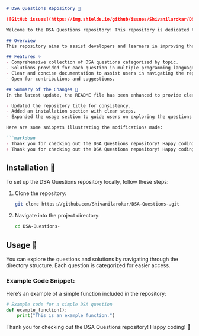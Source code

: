 ```markdown
# DSA Questions Repository 🤖

![GitHub issues](https://img.shields.io/github/issues/Shivanilarokar/DSA-Questions-) ![GitHub forks](https://img.shields.io/github/forks/Shivanilarokar/DSA-Questions-) ![GitHub stars](https://img.shields.io/github/stars/Shivanilarokar/DSA-Questions-) ![License](https://img.shields.io/badge/license-MIT-blue)

Welcome to the DSA Questions repository! This repository is dedicated to helping developers enhance their understanding of Data Structures and Algorithms (DSA) through a comprehensive collection of questions and solutions.

## Overview
This repository aims to assist developers and learners in improving their skills in Data Structures and Algorithms (DSA) through a curated list of questions.

## Features ✨
- Comprehensive collection of DSA questions categorized by topic.
- Solutions provided for each question in multiple programming languages to aid understanding.
- Clear and concise documentation to assist users in navigating the repository.
- Open for contributions and suggestions.

## Summary of the Changes 📝
In the latest update, the README file has been enhanced to provide clearer information regarding installation and usage. Key changes include:

- Updated the repository title for consistency.
- Added an installation section with clear steps.
- Expanded the usage section to guide users on exploring the questions and solutions.

Here are some snippets illustrating the modifications made:

```markdown
- Thank you for checking out the DSA Questions repository! Happy coding! 🤖
+ Thank you for checking out the DSA Questions repository! Happy coding! 🎉
```

## Installation 🚀
To set up the DSA Questions repository locally, follow these steps:

1. Clone the repository:
   ```bash
   git clone https://github.com/Shivanilarokar/DSA-Questions-.git
   ```
2. Navigate into the project directory:
   ```bash
   cd DSA-Questions-
   ```

## Usage 📖
You can explore the questions and solutions by navigating through the directory structure. Each question is categorized for easier access.

### Example Code Snippet:
Here’s an example of a simple function included in the repository:

```python
# Example code for a simple DSA question
def example_function():
    print("This is an example function.")
```

Thank you for checking out the DSA Questions repository! Happy coding! 🎉
```